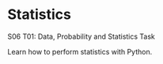 # Statistics

S06 T01: Data, Probability and Statistics Task

Learn how to perform statistics with Python.
